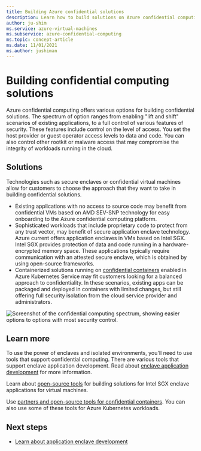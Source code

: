 ```yaml
---
title: Building Azure confidential solutions
description: Learn how to build solutions on Azure confidential computing
author: ju-shim
ms.service: azure-virtual-machines
ms.subservice: azure-confidential-computing
ms.topic: concept-article
ms.date: 11/01/2021
ms.author: jushiman
---
```


# Building confidential computing solutions

Azure confidential computing offers various options for building confidential solutions. The spectrum of option ranges from enabling "lift and shift" scenarios of existing applications, to a full control of various features of security. These features include control on the level of access. You set the host provider or guest operator access levels to data and code. You can also control other rootkit or malware access that may compromise the integrity of workloads running in the cloud.

## Solutions

Technologies such as secure enclaves or confidential virtual machines allow for customers to choose the approach that they want to take in building confidential solutions.

- Existing applications with no access to source code may benefit from confidential VMs based on AMD SEV-SNP technology for easy onboarding to the Azure confidential computing platform.
- Sophisticated workloads that include proprietary code to protect from any trust vector, may benefit of secure application enclave technology. Azure current offers application enclaves in VMs based on Intel SGX. Intel SGX provides protection of data and code running in a hardware-encrypted memory space. These applications typically require communication with an attested secure enclave, which is obtained by using open-source frameworks.
- Containerized solutions running on [confidential containers](confidential-containers.md) enabled in Azure Kubernetes Service may fit customers looking for a balanced approach to confidentiality. In these scenarios, existing apps can be packaged and deployed in containers with limited changes, but still offering full security isolation from the cloud service provider and administrators.

![Screenshot of the confidential computing spectrum, showing easier options to options with most security control.](media/confidential-computing-solutions/spectrum.png)

## Learn more

To use the power of enclaves and isolated environments, you'll need to use tools that support confidential computing. There are various tools that support enclave application development. Read about [enclave application development](application-development.md) for more information. 

Learn about [open-source tools](enclave-development-oss.md) for building solutions for Intel SGX enclave applications for virtual machines.

Use [partners and open-source tools for confidential containers](confidential-containers.md). You can also use some of these tools for Azure Kubernetes workloads.

## Next steps

- [Learn about application enclave development](application-development.md)

